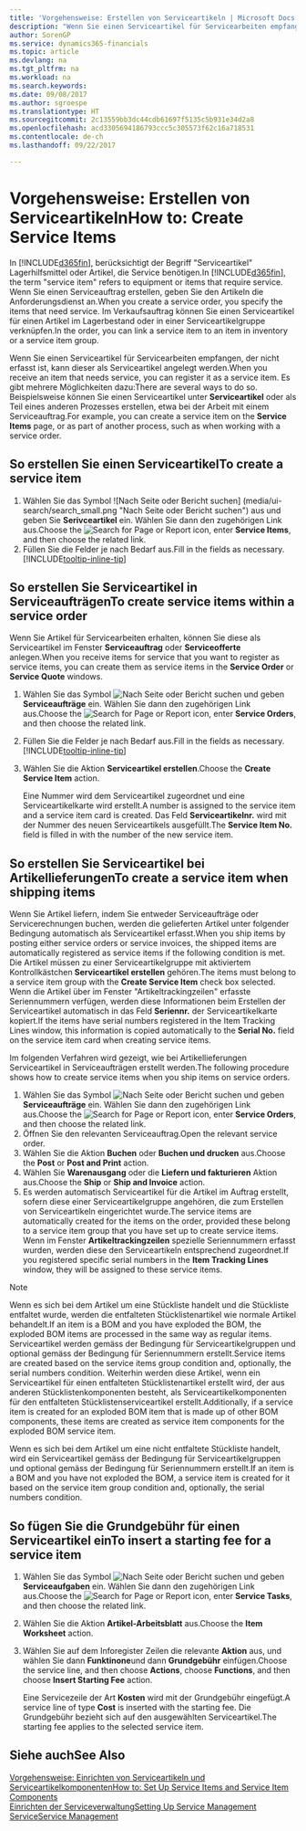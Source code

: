 ```yaml
---
title: 'Vorgehensweise: Erstellen von Serviceartikeln | Microsoft Docs'
description: "Wenn Sie einen Serviceartikel für Servicearbeiten empfangen, der nicht erfasst ist, kann dieser als Serviceartikel angelegt werden."
author: SorenGP
ms.service: dynamics365-financials
ms.topic: article
ms.devlang: na
ms.tgt_pltfrm: na
ms.workload: na
ms.search.keywords: 
ms.date: 09/08/2017
ms.author: sgroespe
ms.translationtype: HT
ms.sourcegitcommit: 2c13559bb3dc44cdb61697f5135c5b931e34d2a8
ms.openlocfilehash: acd3305694186793ccc5c305573f62c16a718531
ms.contentlocale: de-ch
ms.lasthandoff: 09/22/2017

---
```

# <a name="how-to-create-service-items"></a><span data-ttu-id="6c4ac-103">Vorgehensweise: Erstellen von Serviceartikeln</span><span class="sxs-lookup"><span data-stu-id="6c4ac-103">How to: Create Service Items</span></span>
<span data-ttu-id="6c4ac-104">In [!INCLUDE[d365fin](includes/d365fin_md.md)], berücksichtigt der Begriff "Serviceartikel" Lagerhilfsmittel oder Artikel, die Service benötigen.</span><span class="sxs-lookup"><span data-stu-id="6c4ac-104">In [!INCLUDE[d365fin](includes/d365fin_md.md)], the term "service item" refers to equipment or items that require service.</span></span> <span data-ttu-id="6c4ac-105">Wenn Sie einen Serviceauftrag erstellen, geben Sie den Artikeln die Anforderungsdienst an.</span><span class="sxs-lookup"><span data-stu-id="6c4ac-105">When you create a service order, you specify the items that need service.</span></span> <span data-ttu-id="6c4ac-106">Im Verkaufsauftrag können Sie einen Serviceartikel für einen Artikel im Lagerbestand oder in einer Serviceartikelgruppe verknüpfen.</span><span class="sxs-lookup"><span data-stu-id="6c4ac-106">In the order, you can link a service item to an item in inventory or a service item group.</span></span>    

<span data-ttu-id="6c4ac-107">Wenn Sie einen Serviceartikel für Servicearbeiten empfangen, der nicht erfasst ist, kann dieser als Serviceartikel angelegt werden.</span><span class="sxs-lookup"><span data-stu-id="6c4ac-107">When you receive an item that needs service, you can register it as a service item.</span></span> <span data-ttu-id="6c4ac-108">Es gibt mehrere Möglichkeiten dazu:</span><span class="sxs-lookup"><span data-stu-id="6c4ac-108">There are several ways to do so.</span></span> <span data-ttu-id="6c4ac-109">Beispielsweise können Sie einen Serviceartikel unter **Serviceartikel** oder als Teil eines anderen Prozesses erstellen, etwa bei der Arbeit mit einem Serviceauftrag.</span><span class="sxs-lookup"><span data-stu-id="6c4ac-109">For example, you can create a service item on the **Service Items** page, or as part of another process, such as when working with a service order.</span></span>   

## <a name="to-create-a-service-item"></a><span data-ttu-id="6c4ac-110">So erstellen Sie einen Serviceartikel</span><span class="sxs-lookup"><span data-stu-id="6c4ac-110">To create a service item</span></span>  
1. <span data-ttu-id="6c4ac-111">Wählen Sie das Symbol ![Nach Seite oder Bericht suchen] (media/ui-search/search_small.png "Nach Seite oder Bericht suchen") aus und geben Sie **Serivceartikel** ein. Wählen Sie dann den zugehörigen Link aus.</span><span class="sxs-lookup"><span data-stu-id="6c4ac-111">Choose the ![Search for Page or Report](media/ui-search/search_small.png "Search for Page or Report icon") icon, enter **Service Items**, and then choose the related link.</span></span>
2. <span data-ttu-id="6c4ac-112">Füllen Sie die Felder je nach Bedarf aus.</span><span class="sxs-lookup"><span data-stu-id="6c4ac-112">Fill in the fields as necessary.</span></span> [!INCLUDE[tooltip-inline-tip](includes/tooltip-inline-tip_md.md)]  

## <a name="to-create-service-items-within-a-service-order"></a><span data-ttu-id="6c4ac-113">So erstellen Sie Serviceartikel in Serviceaufträgen</span><span class="sxs-lookup"><span data-stu-id="6c4ac-113">To create service items within a service order</span></span>  
<span data-ttu-id="6c4ac-114">Wenn Sie Artikel für Servicearbeiten erhalten, können Sie diese als Serviceartikel im Fenster **Serviceauftrag** oder **Serviceofferte** anlegen.</span><span class="sxs-lookup"><span data-stu-id="6c4ac-114">When you receive items for service that you want to register as service items, you can create them as service items in the **Service Order** or **Service Quote** windows.</span></span>  

1. <span data-ttu-id="6c4ac-115">Wählen Sie das Symbol ![Nach Seite oder Bericht suchen](media/ui-search/search_small.png "Nach Seite oder Bericht suchen") und geben **Serviceaufträge** ein. Wählen Sie dann den zugehörigen Link aus.</span><span class="sxs-lookup"><span data-stu-id="6c4ac-115">Choose the ![Search for Page or Report](media/ui-search/search_small.png "Search for Page or Report icon") icon, enter **Service Orders**, and then choose the related link.</span></span>  
2. <span data-ttu-id="6c4ac-116">Füllen Sie die Felder je nach Bedarf aus.</span><span class="sxs-lookup"><span data-stu-id="6c4ac-116">Fill in the fields as necessary.</span></span> [!INCLUDE[tooltip-inline-tip](includes/tooltip-inline-tip_md.md)]  
3. <span data-ttu-id="6c4ac-117">Wählen Sie die Aktion **Serviceartikel erstellen**.</span><span class="sxs-lookup"><span data-stu-id="6c4ac-117">Choose the **Create Service Item** action.</span></span>  

    <span data-ttu-id="6c4ac-118">Eine Nummer wird dem Serviceartikel zugeordnet und eine Serviceartikelkarte wird erstellt.</span><span class="sxs-lookup"><span data-stu-id="6c4ac-118">A number is assigned to the service item and a service item card is created.</span></span> <span data-ttu-id="6c4ac-119">Das Feld **Serviceartikelnr.** wird mit der Nummer des neuen Serviceartikels ausgefüllt.</span><span class="sxs-lookup"><span data-stu-id="6c4ac-119">The **Service Item No.** field is filled in with the number of the new service item.</span></span>

## <a name="to-create-a-service-item-when-shipping-items"></a><span data-ttu-id="6c4ac-120">So erstellen Sie Serviceartikel bei Artikellieferungen</span><span class="sxs-lookup"><span data-stu-id="6c4ac-120">To create a service item when shipping items</span></span>  
<span data-ttu-id="6c4ac-121">Wenn Sie Artikel liefern, indem Sie entweder Serviceaufträge oder Servicerechnungen buchen, werden die gelieferten Artikel unter folgender Bedingung automatisch als Serviceartikel erfasst.</span><span class="sxs-lookup"><span data-stu-id="6c4ac-121">When you ship items by posting either service orders or service invoices, the shipped items are automatically registered as service items if the following condition is met.</span></span> <span data-ttu-id="6c4ac-122">Die Artikel müssen zu einer Serviceartikelgruppe mit aktiviertem Kontrollkästchen **Serviceartikel erstellen** gehören.</span><span class="sxs-lookup"><span data-stu-id="6c4ac-122">The items must belong to a service item group with the **Create Service Item** check box selected.</span></span> <span data-ttu-id="6c4ac-123">Wenn die Artikel über im Fenster "Artikeltrackingzeilen" erfasste Seriennummern verfügen, werden diese Informationen beim Erstellen der Serviceartikel automatisch in das Feld **Seriennr.** der Serviceartikelkarte kopiert.</span><span class="sxs-lookup"><span data-stu-id="6c4ac-123">If the items have serial numbers registered in the Item Tracking Lines window, this information is copied automatically to the **Serial No.** field on the service item card when creating service items.</span></span>  

<span data-ttu-id="6c4ac-124">Im folgenden Verfahren wird gezeigt, wie bei Artikellieferungen Serviceartikel in Serviceaufträgen erstellt werden.</span><span class="sxs-lookup"><span data-stu-id="6c4ac-124">The following procedure shows how to create service items when you ship items on service orders.</span></span>  

1. <span data-ttu-id="6c4ac-125">Wählen Sie das Symbol ![Nach Seite oder Bericht suchen](media/ui-search/search_small.png "Nach Seite oder Bericht suchen") und geben **Serviceaufträge** ein. Wählen Sie dann den zugehörigen Link aus.</span><span class="sxs-lookup"><span data-stu-id="6c4ac-125">Choose the ![Search for Page or Report](media/ui-search/search_small.png "Search for Page or Report icon") icon, enter **Service Orders**, and then choose the related link.</span></span>  
2. <span data-ttu-id="6c4ac-126">Öffnen Sie den relevanten Serviceauftrag.</span><span class="sxs-lookup"><span data-stu-id="6c4ac-126">Open the relevant service order.</span></span>  
3. <span data-ttu-id="6c4ac-127">Wählen Sie die Aktion **Buchen** oder **Buchen und drucken** aus.</span><span class="sxs-lookup"><span data-stu-id="6c4ac-127">Choose the **Post** or **Post and Print** action.</span></span>  
4. <span data-ttu-id="6c4ac-128">Wählen Sie **Warenausgang** oder die **Liefern und fakturieren** Aktion aus.</span><span class="sxs-lookup"><span data-stu-id="6c4ac-128">Choose the **Ship** or **Ship and Invoice** action.</span></span>  
5. <span data-ttu-id="6c4ac-129">Es werden automatisch Serviceartikel für die Artikel im Auftrag erstellt, sofern diese einer Serviceartikelgruppe angehören, die zum Erstellen von Serviceartikeln eingerichtet wurde.</span><span class="sxs-lookup"><span data-stu-id="6c4ac-129">The service items are automatically created for the items on the order, provided these belong to a service item group that you have set up to create service items.</span></span> <span data-ttu-id="6c4ac-130">Wenn im Fenster **Artikeltrackingzeilen** spezielle Seriennummern erfasst wurden, werden diese den Serviceartikeln entsprechend zugeordnet.</span><span class="sxs-lookup"><span data-stu-id="6c4ac-130">If you registered specific serial numbers in the **Item Tracking Lines** window, they will be assigned to these service items.</span></span>  

> [!NOTE]  
>  <span data-ttu-id="6c4ac-131">Wenn es sich bei dem Artikel um eine Stückliste handelt und die Stückliste entfaltet wurde, werden die entfalteten Stücklistenartikel wie normale Artikel behandelt.</span><span class="sxs-lookup"><span data-stu-id="6c4ac-131">If an item is a BOM and you have exploded the BOM, the exploded BOM items are processed in the same way as regular items.</span></span> <span data-ttu-id="6c4ac-132">Serviceartikel werden gemäss der Bedingung für Serviceartikelgruppen und optional gemäss der Bedingung für Seriennummern erstellt.</span><span class="sxs-lookup"><span data-stu-id="6c4ac-132">Service items are created based on the service items group condition and, optionally, the serial numbers condition.</span></span> <span data-ttu-id="6c4ac-133">Weiterhin werden diese Artikel, wenn ein Serviceartikel für einen entfalteten Stücklistenartikel erstellt wird, der aus anderen Stücklistenkomponenten besteht, als Serviceartikelkomponenten für den entfalteten Stücklistenserviceartikel erstellt.</span><span class="sxs-lookup"><span data-stu-id="6c4ac-133">Additionally, if a service item is created for an exploded BOM item that is made up of other BOM components, these items are created as service item components for the exploded BOM service item.</span></span>  
>   
>  <span data-ttu-id="6c4ac-134">Wenn es sich bei dem Artikel um eine nicht entfaltete Stückliste handelt, wird ein Serviceartikel gemäss der Bedingung für Serviceartikelgruppen und optional gemäss der Bedingung für Seriennummern erstellt.</span><span class="sxs-lookup"><span data-stu-id="6c4ac-134">If an item is a BOM and you have not exploded the BOM, a service item is created for it based on the service item group condition and, optionally, the serial numbers condition.</span></span>  

## <a name="to-insert-a-starting-fee-for-a-service-item"></a><span data-ttu-id="6c4ac-135">So fügen Sie die Grundgebühr für einen Serviceartikel ein</span><span class="sxs-lookup"><span data-stu-id="6c4ac-135">To insert a starting fee for a service item</span></span>
1. <span data-ttu-id="6c4ac-136">Wählen Sie das Symbol ![Nach Seite oder Bericht suchen](media/ui-search/search_small.png "Nach Seite oder Bericht suchen") und geben **Serviceaufgaben** ein. Wählen Sie dann den zugehörigen Link aus.</span><span class="sxs-lookup"><span data-stu-id="6c4ac-136">Choose the ![Search for Page or Report](media/ui-search/search_small.png "Search for Page or Report icon") icon, enter **Service Tasks**, and then choose the related link.</span></span>
2. <span data-ttu-id="6c4ac-137">Wählen Sie die Aktion **Artikel-Arbeitsblatt** aus.</span><span class="sxs-lookup"><span data-stu-id="6c4ac-137">Choose the **Item Worksheet** action.</span></span>
3. <span data-ttu-id="6c4ac-138">Wählen Sie auf dem Inforegister Zeilen die relevante **Aktion** aus, und wählen Sie dann **Funktinone**und dann **Grundgebühr** einfügen.</span><span class="sxs-lookup"><span data-stu-id="6c4ac-138">Choose the service line, and then choose **Actions**, choose **Functions**, and then choose **Insert Starting Fee** action.</span></span>  

    <span data-ttu-id="6c4ac-139">Eine Servicezeile der Art **Kosten** wird mit der Grundgebühr eingefügt.</span><span class="sxs-lookup"><span data-stu-id="6c4ac-139">A service line of type **Cost** is inserted with the starting fee.</span></span> <span data-ttu-id="6c4ac-140">Die Grundgebühr bezieht sich auf den ausgewählten Serviceartikel.</span><span class="sxs-lookup"><span data-stu-id="6c4ac-140">The starting fee applies to the selected service item.</span></span>

## <a name="see-also"></a><span data-ttu-id="6c4ac-141">Siehe auch</span><span class="sxs-lookup"><span data-stu-id="6c4ac-141">See Also</span></span>  
[<span data-ttu-id="6c4ac-142">Vorgehensweise: Einrichten von Serviceartikeln und Serviceartikelkomponenten</span><span class="sxs-lookup"><span data-stu-id="6c4ac-142">How to: Set Up Service Items and Service Item Components</span></span>](service-how-setup-service-items.md)  
[<span data-ttu-id="6c4ac-143">Einrichten der Serviceverwaltung</span><span class="sxs-lookup"><span data-stu-id="6c4ac-143">Setting Up Service Management</span></span>](service-setup-service.md)  
[<span data-ttu-id="6c4ac-144">Service</span><span class="sxs-lookup"><span data-stu-id="6c4ac-144">Service Management</span></span>](service-service.md)  

